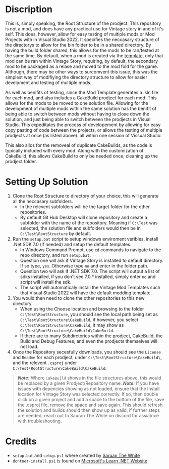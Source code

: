 # Discription
This is, simply speaking, the Root Structure of the prodject. This repository is not a mod, and does have any practical use for Vintage story in and of it's self. This does, however, allow for easy testing of multiple mods or Mod Projects with in Visual Studio 2022. It specifies the neccasary structure of the directorys to allow for the bin folder to be in a shared directory. By having the build folder shared, this allows for the mods to be ran/tested at the same time. By default, when a mod is created via the [template](https://github.com/anegostudios/vsmodtemplate), only that mod can be ran within Vintage Story, requiring, by default, the secondary mod to be packaged as a relase and moved to the mod fold for the game. Although, there may be other ways to surcomvent this issue, this was the simplest way of modifiying the directory structure to allow for easier develpment and testing of multiple mods.

As well as benifits of testing, since the Mod Template generates a .sln file for each mod, and also includes a CakeBuild prodject for each mod. This allows for the mods to be moved to one solution file. Allowing for the development of multiple mods within the same solution has the benifit of being able to switch between mods without having to close down the solution, and just being able to switch between the prodjects in Visual Studio. This expeditates the process of developement by allowing for easy copy pasting of code between the projects, or allows the testing of multiple prodjects at once (as listed above). all within one session of Vissual Studio.

This also allos for the removeal of duplicate CakeBuilds, as the code is typically included with every mod. Along with the customization of CakeBuild, this allows CakeBuild to only be needed once, cleaning up the prodject folder.

# Setting Up Solution
1. Clone the Root Structure to directory of your choice, this will generate all the neccasary subfolders.
    - In the relevent subfolders will be the target folder for the other repositories.
    - By default Git Hub Desktop will clone repository and create a subfolder with the name of the repository. Meaning if `C:\Test` was selected, the solution file and subfolders would then be in `C:\Test\RootStructure` by default.
2. Run the `setup.bat` script to setup windows enviroment veribles, install .Net SDK 7.0 (if needed) and setup the default templates.
    - In Windows Command Prompt, use `cd` commands to navigate to the repo directory, and run `setup.bat`.
    - Question one will ask if Vintage Story is installed to default directory. If so type, `yes`. Otherwise type `no` and enter in the folder path.
    - Question two will ask if .NET SDK 7.0. The script will output a list of sdks installed, if you don't see 7.0.* installed, simply enter `no` and script will install the sdk.
    - The script will automaticaly install the Vintage Mod Templates such that Visual Studio 2022 will have the default modding template.
4. You would then need to clone the other repositories to this new directory.
    - When using the Choose location and browsing to the folder `C:\Test\RootStructure`, you should see the local path being set as `C:\Test\RootStructure\CakeBuild`, if however, you select `C:\Test\RootStructure\CakeBuild`, it may show as `C:\Test\RootStructure\CakeBuild\CakeBuild`.
    - If there are to many Subdirctories within the prodject, CakeBuild, the Build and Debug Features, and even the prodjects themselves will not load. 
5. Once the Repository secesfully downloads, you should see the `License` and `Readme` for each prodject, under `C:\Test\RootStructure\CakeBuild\`, and the relevent `.csproj` under `C:\Test\RootStructure\CakeBuild\CakeBuild`. 

> ***Note:*** Where `CakeBuild` shows in the file structures above, this would be replaced by a given Prodject/Repository name.
> ***Note:*** If you have issues with depencies showing as not loaded, ensure that the Install location for Vintage Story was selected correctly. If so, then double click on a given project and add a space to the bottom of the file, save the .csproj file, remove the space and save again. This should refresh the solution and builds should then show up as valid, if further steps are needed, reach out to Sauran The White on discord for assiatnce with troubleshooting.

# Credits
- `setup.bat` and `setup.ps1` where created by [Saruan The White](https://github.com/JonathanArendt)
- `dontnet-install.ps1` is found on [Microsoft's Learn .NET Website](https://learn.microsoft.com/en-us/dotnet/core/install/windows#install-with-powershell) 
